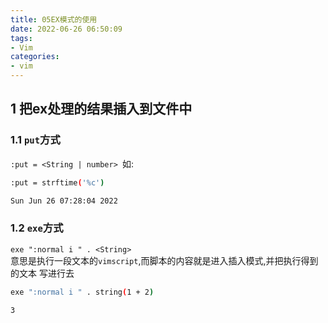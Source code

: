 ```yaml
---
title: 05EX模式的使用
date: 2022-06-26 06:50:09
tags:
- Vim
categories:
- vim
---
```


## 1 把ex处理的结果插入到文件中
### 1.1 `put`方式
`:put = <String | number> `如:
``` bash 
:put = strftime('%c')
```
``` bash title="在文件中处理结果"
Sun Jun 26 07:28:04 2022
```

### 1.2 `exe`方式

`exe ":normal i " . <String>`  
意思是执行一段文本的`vimscript`,而脚本的内容就是进入插入模式,并把执行得到的文本
写进行去
``` bash 
exe ":normal i " . string(1 + 2)
```
``` bash title="在文件中处理结果"
3
```
